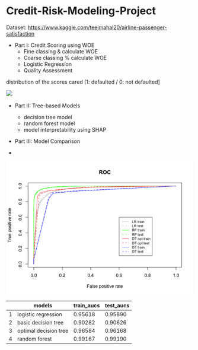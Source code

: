 # Credit-Risk-Modeling-Project

Dataset: https://www.kaggle.com/teejmahal20/airline-passenger-satisfaction

- Part I: Credit Scoring using WOE
    - Fine classing & calculate WOE
    - Coarse classing % calculate WOE
    - Logistic Regression
    - Quality Assessment

distribution of the scores cared [1: defaulted / 0: not defaulted]

![](img/score\_dist.png)
    
- Part II: Tree-based Models 
  - decision tree model
  - random forest model 
  - model interpretability using SHAP

- Part III: Model Comparison
- 
![](img/result.png)

|      |   models                 |   train_aucs  |   test_aucs  |
|------|--------------------------|---------------|--------------|
|   1  |   logistic regression    |   0.95618     |   0.95890    |
|   2  |   basic decision tree    |   0.90282     |   0.90626    |
|   3  |   optimal decision tree  |   0.96584     |   0.96168    |
|   4  |   random forest          |   0.99167     |   0.99190    |
